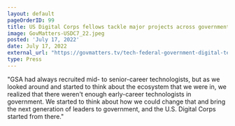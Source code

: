 ```yaml
---
layout: default
pageOrderID: 99
title: US Digital Corps fellows tackle major projects across government
image: GovMatters-USDC7_22.jpeg
posted: 'July 17, 2022'
date: July 17, 2022
external_url: "https://govmatters.tv/tech-federal-government-digital-technology-employees-code-data-cyber-computer-gsa-us-digital-corps-general-services-administration-david-zvenyach/"
type: Press
---
```



"GSA had always recruited mid- to senior-career technologists, but as we looked around and started to think about the ecosystem that we were in, we realized that there weren't enough early-career technologists in government. We started to think about how we could change that and bring the next generation of leaders to government, and the U.S. Digital Corps started from there."